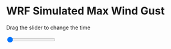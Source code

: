 <h1>WRF Simulated Max Wind Gust</h1>
<p>Drag the slider to change the time</p>

<div class="slidecontainer">
<input oninput='setImage(this)' class="slider" type="range" min="0" max="31" value="0" step="1" />
<img id='img'/>
</div>

<script>
var img = document.getElementById('img');
var img_array = ['/assets/images/wrf/w_wrfout_d01_2020-06-02_12:00:00.png',
'/assets/images/wrf/w_wrfout_d01_2020-06-02_13:00:00.png',
'/assets/images/wrf/w_wrfout_d01_2020-06-02_14:00:00.png',
'/assets/images/wrf/w_wrfout_d01_2020-06-02_15:00:00.png',
'/assets/images/wrf/w_wrfout_d01_2020-06-02_16:00:00.png',
'/assets/images/wrf/w_wrfout_d01_2020-06-02_17:00:00.png',
'/assets/images/wrf/w_wrfout_d01_2020-06-02_18:00:00.png',
'/assets/images/wrf/w_wrfout_d01_2020-06-02_19:00:00.png',
'/assets/images/wrf/w_wrfout_d01_2020-06-02_20:00:00.png',
'/assets/images/wrf/w_wrfout_d01_2020-06-02_21:00:00.png',
'/assets/images/wrf/w_wrfout_d01_2020-06-02_22:00:00.png',
'/assets/images/wrf/w_wrfout_d01_2020-06-02_23:00:00.png',
'/assets/images/wrf/w_wrfout_d01_2020-06-03_00:00:00.png',
'/assets/images/wrf/w_wrfout_d01_2020-06-03_01:00:00.png',
'/assets/images/wrf/w_wrfout_d01_2020-06-03_02:00:00.png',
'/assets/images/wrf/w_wrfout_d01_2020-06-03_03:00:00.png',
'/assets/images/wrf/w_wrfout_d01_2020-06-03_04:00:00.png',
'/assets/images/wrf/w_wrfout_d01_2020-06-03_05:00:00.png',
'/assets/images/wrf/w_wrfout_d01_2020-06-03_06:00:00.png',
'/assets/images/wrf/w_wrfout_d01_2020-06-03_07:00:00.png',
'/assets/images/wrf/w_wrfout_d01_2020-06-03_08:00:00.png',
'/assets/images/wrf/w_wrfout_d01_2020-06-03_09:00:00.png',
'/assets/images/wrf/w_wrfout_d01_2020-06-03_10:00:00.png',
'/assets/images/wrf/w_wrfout_d01_2020-06-03_11:00:00.png',
'/assets/images/wrf/w_wrfout_d01_2020-06-03_12:00:00.png',
'/assets/images/wrf/w_wrfout_d01_2020-06-03_13:00:00.png',
'/assets/images/wrf/w_wrfout_d01_2020-06-03_14:00:00.png',
'/assets/images/wrf/w_wrfout_d01_2020-06-03_15:00:00.png',
'/assets/images/wrf/w_wrfout_d01_2020-06-03_16:00:00.png',
'/assets/images/wrf/w_wrfout_d01_2020-06-03_17:00:00.png',
'/assets/images/wrf/w_wrfout_d01_2020-06-03_18:00:00.png',];
function setImage(obj)
{
        var value = obj.value;
        img.src = img_array[value];

}
</script>
